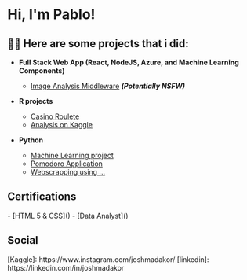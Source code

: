 <h1>Hi, I'm Pablo! 

<h2>👨‍💻 Here are some projects that i did:</h2>

- <b>Full Stack Web App (React, NodeJS, Azure, and Machine Learning Components)</b>
  - [Image Analysis Middleware](https://github.com/joshmadakor1/4chan-Image-Analysis-Middleware-C964) <b><i>(Potentially NSFW)</b></i>
  
- <b>R projects</b>
  - [Casino Roulete](https://github.com/SimoesBarbosaRicardo/Roulette-Lab)
  - [Analysis on Kaggle](https://www.youtube.com/watch?v=uHy3oM7NnoU)

- <b>Python</b>
  - [Machine Learning project](https://github.com/joshmadakor1/Package-Delivery-Pathfinding-Algorithm)
  - [Pomodoro Application](...)
  - [Webscrapping using ...](...)

<h2> Certifications </h2>
- [HTML 5 & CSS]()
- [Data Analyst]()

<h2> Social </h2>
[Kaggle]: https://www.instagram.com/joshmadakor/
[linkedin]: https://linkedin.com/in/joshmadakor

